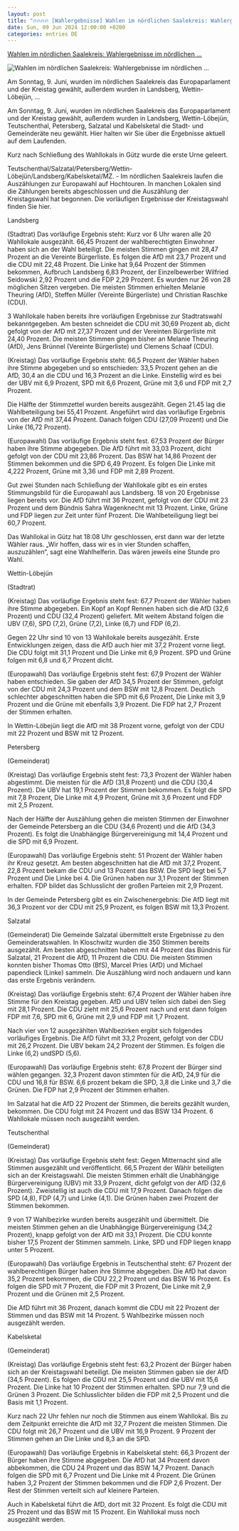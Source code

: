 ```yaml
---
layout: post
title: "🔥🔥🔥🔥 [Wahlergebnisse] Wahlen im nördlichen Saalekreis: Wahlergebnisse im nördlichen ..."
date: Sun, 09 Jun 2024 12:00:00 +0200
categories: entries DE
---
```

[Wahlen im nördlichen Saalekreis: Wahlergebnisse im nördlichen ...](https://www.mz.de/wahl/kommunalwahl-halle-saale/wahlergebnisse-im-nordlichen-saalekreis-afd-geht-als-sieger-bei-der-europawahl-hervor-3860196)

![Wahlen im nördlichen Saalekreis: Wahlergebnisse im nördlichen ...](https://bmg-images.forward-publishing.io/2024/06/10/e80428a0-57c2-47ef-84b4-ce02ffe5e2e9.jpeg?rect=0%2C0%2C4000%2C3000&w=1024)

Am Sonntag, 9. Juni, wurden im nördlichen Saalekreis das Europaparlament und der Kreistag gewählt, außerdem wurden in Landsberg, Wettin-Löbejün, ...

Am Sonntag, 9. Juni, wurden im nördlichen Saalekreis das Europaparlament und der Kreistag gewählt, außerdem wurden in Landsberg, Wettin-Löbejün, Teutschenthal, Petersberg, Salzatal und Kabelsketal die Stadt- und Gemeinderäte neu gewählt. Hier halten wir Sie über die Ergebnisse aktuell auf dem Laufenden.

Kurz nach Schließung des Wahllokals in Gütz wurde die erste Urne geleert.

Teutschenthal/Salzatal/Petersberg/Wettin-Löbejün/Landsberg/Kabelsketal/MZ. - Im nördlichen Saalekreis laufen die Auszählungen zur Europawahl auf Hochtouren. In manchen Lokalen sind die Zählungen bereits abgeschlossen und die Auszählung der Kreistagswahl hat begonnen. Die vorläufigen Ergebnisse der Kreistagswahl finden Sie hier.

Landsberg

(Stadtrat) Das vorläufige Ergebnis steht: Kurz vor 6 Uhr waren alle 20 Wahllokale ausgezählt. 66,45 Prozent der wahlberechtigten Einwohner haben sich an der Wahl beteiligt. Die meisten Stimmen gingen mit 28,47 Prozent an die Vereinte Bürgerliste. Es folgen die AfD mit 23,7 Prozent und die CDU mit 22,48 Prozent. Die Linke hat 9,64 Prozent der Stimmen bekommen, Aufbruch Landsberg 6,83 Prozent, der Einzelbewerber Wilfried Seidowski 2,92 Prozent und die FDP 2,29 Prozent. Es wurden nur 26 von 28 möglichen Sitzen vergeben. Die meisten Stimmen erhielten Melanie Theuring (AfD), Steffen Müller (Vereinte Bürgerliste) und Christian Raschke (CDU).

3 Wahllokale haben bereits ihre vorläufigen Ergebnisse zur Stadtratswahl bekanntgegeben. Am besten schneidet die CDU mit 30,69 Prozent ab, dicht gefolgt von der AfD mit 27,37 Prozent und der Vereinten Bürgerliste mit 24,40 Prozent. Die meisten Stimmen gingen bisher an Melanie Theuring (AfD), Jens Brünnel (Vereinte Bürgerliste) und Clemens Schaaf (CDU).

(Kreistag) Das vorläufige Ergebnis steht: 66,5 Prozent der Wähler haben ihre Stimme abgegeben und so entschieden: 33,5 Prozent gehen an die AfD, 30,4 an die CDU und 16,3 Prozent an die Linke. Einstellig wird es bei der UBV mit 6,9 Prozent, SPD mit 6,6 Prozent, Grüne mit 3,6 und FDP mit 2,7 Prozent.

Die Hälfte der Stimmzettel wurden bereits ausgezählt. Gegen 21.45 lag die Wahlbeteiligung bei 55,41 Prozent. Angeführt wird das vorläufige Ergebnis von der AfD mit 37,44 Prozent. Danach folgen CDU (27,09 Prozent) und Die Linke (16,72 Prozent).

(Europawahl) Das vorläufige Ergebnis steht fest. 67,53 Prozent der Bürger haben ihre Stimme abgegeben. Die AfD führt mit 33,03 Prozent, dicht gefolgt von der CDU mit 23,86 Prozent. Das BSW hat 14,86 Prozent der Stimmen bekommen und die SPD 6,49 Prozent. Es folgen Die Linke mit 4,222 Prozent, Grüne mit 3,36 und FDP mit 2,89 Prozent.

Gut zwei Stunden nach Schließung der Wahllokale gibt es ein erstes Stimmungsbild für die Europawahl aus Landsberg. 18 von 20 Ergebnisse liegen bereits vor. Die AfD führt mit 36 Prozent, gefolgt von der CDU mit 23 Prozent und dem Bündnis Sahra Wagenknecht mit 13 Prozent. Linke, Grüne und FDP liegen zur Zeit unter fünf Prozent. Die Wahlbeteiligung liegt bei 60,7 Prozent.

Das Wahllokal in Gütz hat 18:08 Uhr geschlossen, erst dann war der letzte Wähler raus. „Wir hoffen, dass wir es in vier Stunden schaffen, auszuzählen“, sagt eine Wahlhelferin. Das wären jeweils eine Stunde pro Wahl.

Wettin-Löbejün

(Stadtrat)

(Kreistag) Das vorläufige Ergebnis steht fest: 67,7 Prozent der Wähler haben ihre Stimme abgegeben. Ein Kopf an Kopf Rennen haben sich die AfD (32,6 Prozent) und CDU (32,4 Prozent) geliefert. Mit weitem Abstand folgen die UBV (7,6), SPD (7,2), Grüne (7,2), Linke (6,7) und FDP (6,2).

Gegen 22 Uhr sind 10 von 13 Wahllokale bereits ausgezählt. Erste Entwicklungen zeigen, dass die AfD auch hier mit 37,2 Prozent vorne liegt. Die CDU folgt mit 31,1 Prozent und Die Linke mit 6,9 Prozent. SPD und Grüne folgen mit 6,8 und 6,7 Prozent dicht.

(Europawahl) Das vorläufige Ergebnis steht fest: 67,9 Prozent der Wähler haben entschieden. Sie gaben der AfD 34,5 Prozent der Stimmen, gefolgt von der CDU mit 24,3 Prozent und dem BSW mit 12,8 Prozent. Deutlich schlechter abgeschnitten haben die SPD mit 6,6 Prozent, Die Linke mit 3,9 Prozent und die Grüne mit ebenfalls 3,9 Prozent. Die FDP hat 2,7 Prozent der Stimmen erhalten.

In Wettin-Löbejün liegt die AfD mit 38 Prozent vorne, gefolgt von der CDU mit 22 Prozent und BSW mit 12 Prozent.

Petersberg

(Gemeinderat)

(Kreistag) Das vorläufige Ergebnis steht fest: 73,3 Prozent der Wähler haben abgestimmt. Die meisten für die AfD (31,8 Prozent) und die CDU (30,4 Prozent). Die UBV hat 19,1 Prozent der Stimmen bekommen. Es folgt die SPD mit 7,8 Prozent, Die Linke mit 4,9 Prozent, Grüne mit 3,6 Prozent und FDP mit 2,5 Prozent.

Nach der Hälfte der Auszählung gehen die meisten Stimmen der Einwohner der Gemeinde Petersberg an die CDU (34,6 Prozent) und die AfD (34,3 Prozent). Es folgt die Unabhängige Bürgervereinigung mit 14,4 Prozent und die SPD mit 6,9 Prozent.

(Europawahl) Das vorläufige Ergebnis steht: 51 Prozent der Wähler haben ihr Kreuz gesetzt. Am besten abgeschnitten hat die AfD mit 37,2 Prozent. 22,8 Prozent bekam die CDU und 13 Pozent das BSW. Die SPD liegt bei 5,7 Prozent und Die Linke bei 4. Die Grünen haben nur 3,1 Prozent der Stimmen erhalten. FDP bildet das Schlusslicht der großen Parteien mit 2,9 Prozent.

In der Gemeinde Petersberg gibt es ein Zwischenergebnis: Die AfD liegt mit 36,3 Prozent vor der CDU mit 25,9 Prozent, es folgen BSW mit 13,3 Prozent.

Salzatal

(Gemeinderat) Die Gemeinde Salzatal übermittelt erste Ergebnisse zu den Gemeinderatswahlen. In Kloschwitz wurden die 350 Stimmen bereits ausgezählt. Am besten abgeschnitten haben mit 44 Prozent das Bündnis für Salzatal, 21 Prozent die AfD, 11 Prozent die CDU. Die meisten Stimmen konnten bisher Thomas Otto (BfS), Marcel Pries (AfD) und Michael papendieck (Linke) sammeln. Die Auszählung wird noch andauern und kann das erste Ergebnis verändern.

(Kreistag) Das vorläufige Ergebnis steht: 67,4 Prozent der Wähler haben ihre Stimme für den Kreistag gegeben. AfD und UBV teilen sich dabei den Sieg mit 28,1 Prozent. Die CDU zieht mit 25,6 Prozent nach und erst dann folgen FDP mit 7,6, SPD mit 6, Grüne mit 2,9 und FDP mit 1,7 Prozent.

Nach vier von 12 ausgezählten Wahlbezirken ergibt sich folgendes vorläufiges Ergebnis. Die AfD führt mit 33,2 Prozent, gefolgt von der CDU mit 26,2 Prozent. Die UBV bekam 24,2 Prozent der Stimmen. Es folgen die Linke (6,2) undSPD (5,6).

(Europawahl) Das vorläufige Ergebnis steht: 67,8 Prozent der Bürger sind wählen gegangen. 32,3 Prozent davon stimmten für die AfD, 24,9 für die CDU und 16,8 für BSW. 6,6 prozent bekam die SPD, 3,8 die Linke und 3,7 die Grünen. Die FDP hat 2,9 Prozent der Stimmen erhalten.

Im Salzatal hat die AfD 22 Prozent der Stimmen, die bereits gezählt wurden, bekommen. Die CDU folgt mit 24 Prozent und das BSW 134 Prozent. 6 Wahllokale müssen noch ausgezählt werden.

Teutschenthal

(Gemeinderat)

(Kreistag) Das vorläufige Ergebnis steht fest: Gegen Mitternacht sind alle Stimmen ausgezählt und veröffentlicht. 66,5 Prozent der Wählr beteiligten sich an der Kreistagswahl. Die meisten Stimmen erhält die Unabhängige Bürgervereinigung (UBV) mit 33,9 Prozent, dicht gefolgt von der AfD (32,6 Prozent). Zweistellig ist auch die CDU mit 17,9 Prozent. Danach folgen die SPD (4,8), FDP (4,7) und Linke (4,1). Die Grünen haben zwei Prozent der Stimmen bekommen.

9 von 17 Wahlbezirke wurden bereits ausgezählt und übermittelt. Die meisten Stimmen gehen an die Unabhängige Bürgervereinigung (34,2 Prozent), knapp gefolgt von der AfD mit 33,1 Prozent. Die CDU konnte bisher 17,5 Prozent der Stimmen sammeln. Linke, SPD und FDP liegen knapp unter 5 Prozent.

(Europawahl) Das vorläufige Ergebnis in Teutschenthal steht: 67 Prozent der wahlberechtigen Bürger haben ihre Stimme abgegeben. Die AfD hat davon 35,2 Prozent bekommen, die CDU 22,2 Prozent und das BSW 16 Prozent. Es folgen die SPD mit 7 Prozent, die FDP mit 3 Prozent, Die Linke mit 2,9 Prozent und die Grünen mit 2,5 Prozent.

Die AfD führt mit 36 Prozent, danach kommt die CDU mit 22 Prozent der Stimmen und das BSW mit 14 Prozent. 5 Wahlbezirke müssen noch ausgezählt werden.

Kabelsketal

(Gemeinderat)

(Kreistag) Das vorläufige Ergebnis steht fest: 63,2 Prozent der Bürger haben sich an der Kreistagswahl beteiligt. Die meisten Stimmen gaben sie der AfD (34,5 Prozent). Es folgen die CDU mit 25,5 Prozent und die UBV mit 15,6 Prozent. Die Linke hat 10 Prozent der Stimmen erhalten. SPD nur 7,9 und die Grünen 3 Prozent. Die Schlusslichter bilden die FDP mit 2,5 Prozent und die Basis mit 1,1 Prozent.

Kurz nach 22 Uhr fehlen nur noch die Stimmen aus einem Wahllokal. Bis zu dem Zeitpunkt erreichte die AfD mit 32,7 Prozent die meisten Stimmen. Die CDU folgt mit 26,7 Prozent und die UBV mit 16,9 Prozent. 9 Prozent der Stimmen gehen an Die Linke und 8,3 an die SPD.

(Europawahl) Das vorläufige Ergebnis in Kabelsketal steht: 66,3 Prozent der Bürger haben ihre Stimme abgegeben. Die AfD hat 34 Prozent davon abbekommen, die CDU 24 Prozent und das BSW 14,7 Prozent. Danach folgen die SPD mit 6,7 Prozent und Die Linke mit 4 Prozent. Die Grünen haben 3,2 Prozent der Stimmen bekommen und die FDP 2,6 Prozent. Der Rest der Stimmen verteilt sich auf kleinere Parteien.

Auch in Kabelsketal führt die AfD, dort mit 32 Prozent. Es folgt die CDU mit 25 Prozent und das BSW mit 15 Prozent. Ein Wahllokal muss noch ausgezählt werden.

